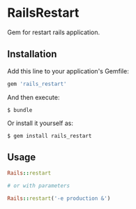 # RailsRestart

Gem for restart rails application.

## Installation

Add this line to your application's Gemfile:

```ruby
gem 'rails_restart'
```

And then execute:

    $ bundle

Or install it yourself as:

    $ gem install rails_restart

## Usage

```ruby
Rails::restart

# or with parameters

Rails::restart('-e production &')
```